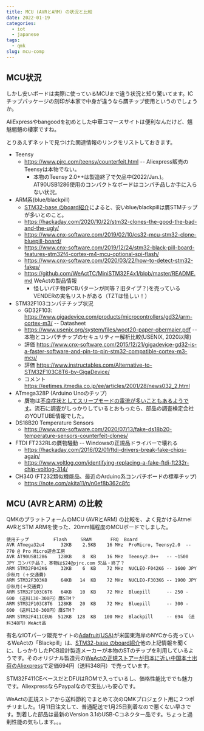 ```yaml
---
title: MCU (AVRとARM) の状況と比較
date: 2022-01-19
categories:
  - iot
  - japanese
tags:
  - qmk
slug: mcu-comp
---
```

## MCU状況

しかし安いボードは実際に使っているMCUまで違う状況と知り驚いてます。ICチップパッケージの刻印が本家で中身が違うなら贋チップ使用というのでしょうか。

AliExpressやbangoodを初めとした中華コマースサイトは便利なんだけど、魑魅魍魎の棲家ですね。

とりあえずネットで見つけた関連情報のリンクをリストしておきます。

* Teensy
    * https://www.pjrc.com/teensy/counterfeit.html -- Aliexpress販売のTeensyは本物でない。
        * 本物のTeensy 2.0++は製造終了で欠品中(2022/Jan.)。AT90USB1286使用のコンパクトなボードはコンパチ品しか手に入らない状況。
* ARM系(blue/blackpill)
    * [STM32-base のboard紹介](https://stm32-base.org/boards/)によると、安いblue/blackpillは贋STMチップが多いとのこと。
    * https://hackaday.com/2020/10/22/stm32-clones-the-good-the-bad-and-the-ugly/
    * https://www.cnx-software.com/2019/02/10/cs32-mcu-stm32-clone-bluepill-board/
    * https://www.cnx-software.com/2019/12/24/stm32-black-pill-board-features-stm32f4-cortex-m4-mcu-optional-spi-flash/
    * https://www.cnx-software.com/2020/03/22/how-to-detect-stm32-fakes/
    * https://github.com/WeActTC/MiniSTM32F4x1/blob/master/README.md WeActの製品情報
        * 怪しいパチ物(PCBパターンが同等？旧タイプ？)を売っているVENDERの実名リストがある（TZTは怪しい！）
* STM32F103コンパチチップ状況
    * GD32F103: https://www.gigadevice.com/products/microcontrollers/gd32/arm-cortex-m3/ -- Datasheet
    * https://www.usenix.org/system/files/woot20-paper-obermaier.pdf -- 本物とコンパチチップのセキュリティー解析比較(USENIX, 2020以降)
    * 評価 https://www.cnx-software.com/2015/12/21/gigadevice-gd32-is-a-faster-software-and-pin-to-pin-stm32-compatible-cortex-m3-mcu/
    * 評価 https://www.instructables.com/Alternative-to-STM32F103C8T6-by-GigaDevice/
    * コメント https://eetimes.itmedia.co.jp/ee/articles/2001/28/news032_2.html
* ATmega328P (Arduino Unoのチップ)
    * 贋物は[不良症状としてスリープモードの電流が多いこともあるようです](https://www.youtube.com/watch?v=PlGycKwnsSw)。流石に調査がしっかりしているとおもったら、部品の調査検定会社のYOUTUBE情報でした。
* DS18B20 Temperature Sensors
    * https://www.cnx-software.com/2020/07/13/fake-ds18b20-temperature-sensors-counterfeit-clones/
* FTDI FT232RLの贋物騒動 -- Windowsの正規品ドライバーで壊れる
    * https://hackaday.com/2016/02/01/ftdi-drivers-break-fake-chips-again/
    * https://www.voltlog.com/identifying-replacing-a-fake-ftdi-ft232r-chip-voltlog-314/
* CH340 (FT232類似機能品、最近のArduino系コンパチボードの標準チップ)
    * https://note.com/akita11/n/n0ef8b362c8fc

## MCU (AVRとARM) の比較

QMKのプラットフォームのMCU (AVRとARM) の比較を、よく見かけるAtmel AVRとSTM ARMを使った、20mm幅程度のMCUボードでしました。

```
使用チップ         Flash     SRAM       FRQ  Board
AVR ATmega32u4      32KB    2.5KB    16 MHz  ProMicro, Teensy2.0  -- 770 @ Pro Micro遊舎工房
AVR AT90USB1286    128KB    8  KB    16 MHz  Teensy2.0++   -- ~1500 JPY コンパチ品？、本物は$24@pjrc.com 欠品・終了？
ARM STM32F042K6     32KB    6  KB    72 MHz  NUCLEO-F042K6 -- 1600 JPY＠秋月 (＋交通費)
ARM STM32F303K8     64KB   14  KB    72 MHz  NUCLEO-F303K6 -- 1900 JPY＠秋月(＋交通費)
ARM STM32F103C6T6   64KB   10  KB    72 MHz  Bluepill      -- 250 - 600　（送料130-300円）贋STM？
ARM STM32F103C8T6  128KB   20  KB    72 MHz  Bluepill      -- 300 - 600　（送料130-300円）贋STM？
ARM STM32F411CEU6  512KB  128  KB   100 MHz  Blackpill     -- 694 （送料348円）WeAct品
```

有名なIOTパーツ販売サイトの[Adafruit(USA)](https://www.adafruit.com/product/4877)が米国東海岸のNYCから売っているWeActの「Blackpill」は、[STM32-base のboard紹介](https://stm32-base.org/boards/)他の上記情報を聞くに、しっかりしたPCB設計製造メーカーが本物のSTのチップを利用しているようです。そのオリジナル製造元の[WeActの正規ストアーが日本に近い中国本土出荷のAliexpress](https://weactstudio.aliexpress.com/store/910567080)で定価694円（送料348円）で売っています。

STM32F411CEベースだとDFUはROMで入っているし、価格性能比ででも魅力です。AliexpressならPaypalなので支払いも安心です。

WeActの正規ストアから送料節約でまとめて次のQMKプロジェクト用に２つポチリました。1月11日注文して、普通配送で1月25日到着なので悪くない早さです。到着した部品は最新のVersion 3.1のUSB-Cコネクター品です。ちょっと過剰性能の気もします。。。

<!-- vim: se ai: -->

